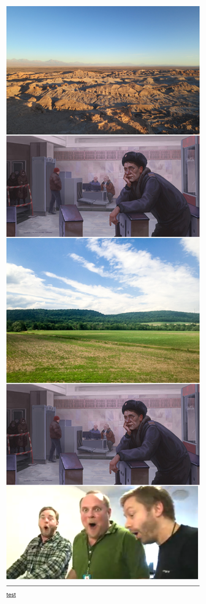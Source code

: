 ![](/images/7DRKb0HRl7uo5SlyjWvTHen9Mm1vBdqq5WQyRvlN.jpeg)![](/images/art-Mihail-Vachaev-5136061.jpeg)![](/images/JiMIZ0LpuTRpT3WzDCa4lIYOPBFSBNya5VXmnya0.jpeg)![](/images/art-Mihail-Vachaev-5136061.jpeg)
![](/images/коммунальные-службы-снег-вопрос-дня-3251589.png)
**********
[test](/tags/test.md)

